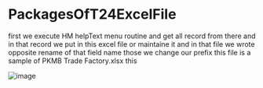 # PackagesOfT24ExcelFile

first we execute HM helpText menu routine and get all record from there and in that record 
we put in this excel file or maintaine it and in that file we wrote opposite rename of that field name those we change our prefix
this file is a sample of PKMB Trade Factory.xlsx this

![image](https://user-images.githubusercontent.com/40827670/218038652-cb121a41-8d05-4b0a-a3d4-756d88e05d8a.png)

